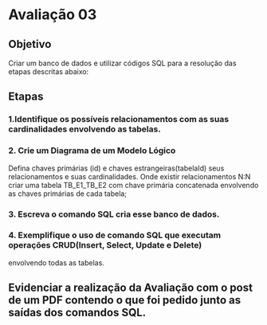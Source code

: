 # Avaliação 03 

## Objetivo
Criar um banco de dados e utilizar códigos SQL para a resolução das etapas descritas abaixo:

## Etapas

### 1.Identifique os possíveis relacionamentos com as suas cardinalidades envolvendo as tabelas.

### 2. Crie um Diagrama de um Modelo Lógico
Defina chaves primárias (id) e chaves estrangeiras(tabelaId) seus relacionamentos e suas cardinalidades. Onde existir relacionamentos N:N criar uma tabela TB_E1_TB_E2 com chave primária concatenada envolvendo as chaves primárias de cada tabela;

### 3. Escreva o comando SQL cria esse banco de dados.

### 4. Exemplifique o uso de comando SQL que executam operações CRUD(Insert, Select, Update e Delete)
envolvendo todas as tabelas.

## Evidenciar a realização da Avaliação com o post de um PDF contendo o que foi pedido junto as saídas dos comandos SQL.
